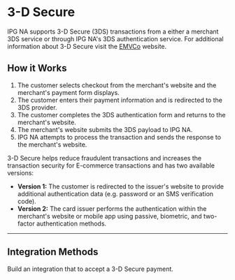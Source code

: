 
# 3-D Secure

IPG NA supports 3-D Secure (3DS) transactions from a either a merchant 3DS service or through IPG NA's 3DS authentication service. For additional information about 3-D Secure visit the [EMVCo](https://www.emvco.com/emv-technologies/3d-secure/) website.

## How it Works

1. The customer selects checkout from the merchant's website and the merchant's payment form displays.
2. The customer enters their payment information and is redirected to the 3DS provider.
3. The customer completes the 3DS authentication form and returns to the merchant's website.
4. The merchant's website submits the 3DS payload to IPG NA.
5. IPG NA attempts to process the transaction and sends the response to the merchant's website.

3-D Secure helps reduce fraudulent transactions and increases the transaction security for E-commerce transactions and has two available versions:

- **Version 1:** The customer is redirected to the issuer's website to provide additional authentication data (e.g. password or an SMS verification code).
- **Version 2:** The card issuer performs the authentication within the merchant's website or mobile app using passive, biometric, and two-factor authentication methods.

---

## Integration Methods

Build an integration that to accept a 3-D Secure payment.

<!-- type: row -->

<!-- type: card
title: Merchant Managed
description: Allows the 3DS authentication details that were completed by a third-party provider to be passed in the payment authorization transaction to IPG NA.
-->

<!-- type: card
title: Native
description: Allows the integration directly with IPG NA to obtain the 3DS authentication details and process the payment authorization transaction within the merchant's website or mobile app.
link: 
-->

<!-- type: card
title: Redirect
description: Allows the integration directly with IPG NA to obtain the 3DS authentication details and process the payment authorization transaction after the customer is redirected to the issuer's website..
link: 
-->

<!-- type: row-end -->

 
